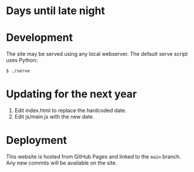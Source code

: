 # Days until late night

# Development

The site may be served using any local webserver. The default serve script uses Python:

    $ ./serve

# Updating for the next year

1. Edit index.html to replace the hardcoded date.
2. Edit js/main.js with the new date.

# Deployment

This website is hosted from GitHub Pages and linked to the `main`
branch. Any new commits will be available on the site.
